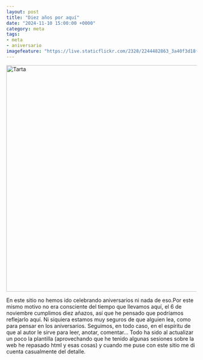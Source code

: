 ```yaml
---
layout: post
title: "Diez años por aquí"
date: "2024-11-10 15:00:00 +0000"
category: meta
tags:
- meta
- aniversario
imagefeature: "https://live.staticflickr.com/2328/2244482863_3a40f3d18f_c.jpg"
---
```


<a data-flickr-embed="true" href="https://www.flickr.com/photos/fernand0/2244482863/in/photolist-aQCbZ-4qkyyp-4qkyJ4-mN9Bf-4TdH6t-iXGC-zvWvN-5ia8X-8DPn3P-MidmQ-V9Er7-8Nj1j" title="Tarta"><img src="https://live.staticflickr.com/2328/2244482863_3a40f3d18f_c.jpg" width="800" height="600" alt="Tarta"/></a><script async src="//embedr.flickr.com/assets/client-code.js" charset="utf-8"></script>

En este sitio no hemos ido celebrando aniversarios ni nada de eso.Por este mismo motivo no era consciente del tiempo que llevamos aquí, el 6 de noviembre cumplimos diez añazos, así que he pensado que podríamos reflejarlo aquí.
Ni siquiera estamos muy seguros de que alguien lea, como para pensar en los aniversarios. Seguimos, en todo caso, en el espíritu de que al autor le sirve para leer, anotar, comentar...
Todo ha sido al actualizar un poco la plantilla (aprovechando que he tenido algunas sesiones sobre la web he repasado html y esas cosas) y cuando me puse con este sitio me di cuenta casualmente del detalle.
